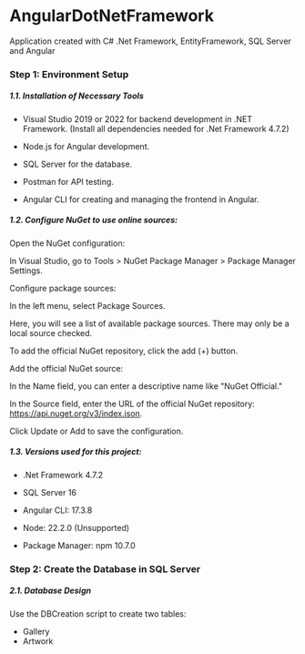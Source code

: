 # AngularDotNetFramework
Application created with C# .Net Framework, EntityFramework, SQL Server and Angular

### Step 1: Environment Setup

##### 1.1. Installation of Necessary Tools

*  Visual Studio 2019 or 2022 for backend development in .NET Framework. (Install all dependencies needed for .Net Framework 4.7.2)

* Node.js for Angular development.

* SQL Server for the database.

* Postman for API testing.

* Angular CLI for creating and managing the frontend in Angular.

##### 1.2. Configure NuGet to use online sources:

Open the NuGet configuration:

In Visual Studio, go to Tools > NuGet Package Manager > Package Manager Settings.

Configure package sources:

In the left menu, select Package Sources.

Here, you will see a list of available package sources. There may only be a local source checked.

To add the official NuGet repository, click the add (+) button.

Add the official NuGet source:

In the Name field, you can enter a descriptive name like "NuGet Official."

In the Source field, enter the URL of the official NuGet repository: https://api.nuget.org/v3/index.json.

Click Update or Add to save the configuration.

##### 1.3. Versions used for this project:

* .Net Framework 4.7.2 

* SQL Server 16 

* Angular CLI: 17.3.8

* Node: 22.2.0 (Unsupported)

* Package Manager: npm 10.7.0


### Step 2: Create the Database in SQL Server

##### 2.1. Database Design

Use the DBCreation script to create two tables: 

* Gallery
* Artwork



